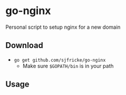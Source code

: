 # go-nginx
Personal script to setup nginx for a new domain

## Download

- `go get github.com/sjfricke/go-nginx`
	- Make sure `$GOPATH/bin` is in your path

## Usage

```
	
```
